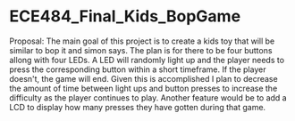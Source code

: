 # ECE484_Final_Kids_BopGame

Proposal:
The main goal of this project is to create a kids toy that will be similar to bop it and simon says.  The plan is for there to be four buttons allong with four LEDs.  A LED will randomly light up and the player needs to press the corresponding button within a short timeframe.  If the player doesn't, the game will end.  Given this is accomplished I plan to decrease the amount of time between light ups and button presses to increase the difficulty as the player continues to play.  Another feature would be to add a LCD to display how many presses they have gotten during that game.
